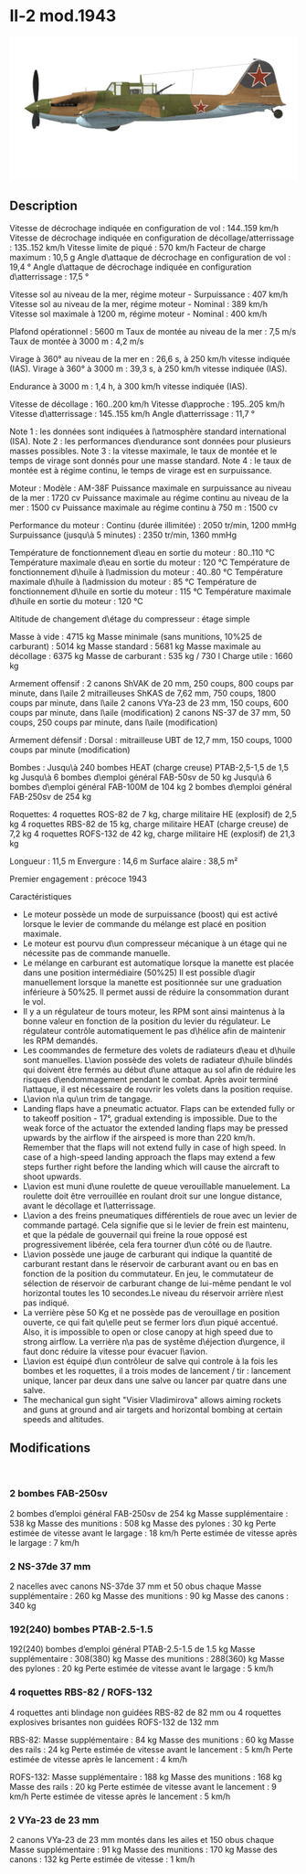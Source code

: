 # Il-2 mod.1943

![il2m43](../images/il2m43.png)

## Description

Vitesse de décrochage indiquée en configuration de vol : 144..159 km/h
Vitesse de décrochage indiquée en configuration de décollage/atterrissage : 135..152 km/h
Vitesse limite de piqué : 570 km/h
Facteur de charge maximum : 10,5 g
Angle d\attaque de décrochage en configuration de vol : 19,4 °
Angle d\attaque de décrochage indiquée en configuration d\atterrissage : 17,5 °

Vitesse sol au niveau de la mer, régime moteur - Surpuissance : 407 km/h
Vitesse sol au niveau de la mer, régime moteur - Nominal : 389 km/h
Vitesse sol maximale à 1200 m, régime moteur - Nominal : 400 km/h

Plafond opérationnel : 5600 m
Taux de montée au niveau de la mer : 7,5 m/s
Taux de montée à 3000 m : 4,2 m/s

Virage à 360° au niveau de la mer en : 26,6 s, à 250 km/h vitesse indiquée (IAS).
Virage à 360° à 3000 m : 39,3 s, à 250 km/h vitesse indiquée (IAS).

Endurance à 3000 m : 1,4 h, à 300 km/h vitesse indiquée (IAS).

Vitesse de décollage : 160..200 km/h
Vitesse d\approche : 195..205 km/h
Vitesse d\atterrissage : 145..155 km/h
Angle d\atterrissage : 11,7 °

Note 1 : les données sont indiquées à l\atmosphère standard international (ISA).
Note 2 : les performances d\endurance sont données pour plusieurs masses possibles.
Note 3 : la vitesse maximale, le taux de montée et le temps de virage sont donnés pour une masse standard.
Note 4 : le taux de montée est à régime continu, le temps de virage est en surpuissance.

Moteur :
Modèle : AM-38F
Puissance maximale en surpuissance au niveau de la mer : 1720 cv
Puissance maximale au régime continu au niveau de la mer : 1500 cv
Puissance maximale au régime continu à 750 m : 1500 cv

Performance du moteur :
Continu (durée illimitée) : 2050 tr/min, 1200 mmHg
Surpuissance (jusqu\à 5 minutes) : 2350 tr/min, 1360 mmHg

Température de fonctionnement d\eau en sortie du moteur : 80..110 °C
Température maximale d\eau en sortie du moteur : 120 °C
Température de fonctionnement d\huile à l\admission du moteur : 40..80 °C
Température maximale d\huile à l\admission du moteur : 85 °C
Température de fonctionnement d\huile en sortie du moteur : 115 °C
Température maximale d\huile en sortie du moteur : 120 °C

Altitude de changement d\étage du compresseur : étage simple

Masse à vide : 4715 kg
Masse minimale (sans munitions, 10%25 de carburant) : 5014 kg
Masse standard : 5681 kg
Masse maximale au décollage : 6375 kg
Masse de carburant : 535 kg / 730 l
Charge utile : 1660 kg

Armement offensif :
2 canons ShVAK de 20 mm, 250 coups, 800 coups par minute, dans l\aile
2 mitrailleuses ShKAS de 7,62 mm, 750 coups, 1800 coups par minute, dans l\aile
2 canons VYa-23 de 23 mm, 150 coups, 600 coups par minute, dans l\aile (modification)
2 canons NS-37 de 37 mm, 50 coups, 250 coups par minute, dans l\aile (modification)

Armement défensif :
Dorsal : mitrailleuse UBT de 12,7 mm, 150 coups, 1000 coups par minute (modification)

Bombes :
Jusqu\à 240 bombes HEAT (charge creuse) PTAB-2,5-1,5 de 1,5 kg
Jusqu\à 6 bombes d\emploi général FAB-50sv de 50 kg
Jusqu\à 6 bombes d\emploi général FAB-100M de 104 kg
2 bombes d\emploi général FAB-250sv de 254 kg 

Roquettes:
4 roquettes ROS-82 de 7 kg, charge militaire HE (explosif) de 2,5 kg
4 roquettes RBS-82 de 15 kg, charge militaire HEAT (charge creuse) de 7,2 kg
4 roquettes ROFS-132 de 42 kg, charge militaire HE (explosif) de 21,3 kg

Longueur : 11,5 m
Envergure : 14,6 m
Surface alaire : 38,5 m²

Premier engagement : précoce 1943

Caractéristiques
- Le moteur possède un mode de surpuissance (boost) qui est activé lorsque le levier de commande du mélange est placé en position maximale.
- Le moteur est pourvu d\un compresseur mécanique à un étage qui ne nécessite pas de commande manuelle.
- Le mélange en carburant est automatique lorsque la manette est placée dans une position intermédiaire (50%25) Il est possible d\agir manuellement lorsque la manette est positionnée sur une graduation inférieure à 50%25. Il permet aussi de réduire la consommation durant le vol.
- Il y a un régulateur de tours moteur, les RPM sont ainsi maintenus à la bonne valeur en fonction de la position du levier du régulateur. Le régulateur contrôle automatiquement le pas d\hélice afin de maintenir les RPM demandés.
- Les coommandes de fermeture des volets de radiateurs d\eau et d\huile sont manuelles. L\avion possède des volets de radiateur d\huile blindés qui doivent être fermés au début d\une attaque au sol afin de réduire les risques d\endommagement pendant le combat. Après avoir terminé l\attaque, il est nécessaire de rouvrir les volets dans la position requise.
- L\avion n\a qu\un trim de tangage.
- Landing flaps have a pneumatic actuator. Flaps can be extended fully or to takeoff position - 17°, gradual extending is impossible. Due to the weak force of the actuator the extended landing flaps may be pressed upwards by the airflow if the airspeed is more than 220 km/h. Remember that the flaps will not extend fully in case of high speed. In case of a high-speed landing approach the flaps may extend a few steps further right before the landing which will cause the aircraft to shoot upwards.
- L\avion est muni d\une roulette de queue verouillable manuelement. La roulette doit être verrouillée en roulant droit sur une longue distance, avant le décollage et l\atterrissage.
- L\avion a des freins pneumatiques différentiels de roue avec un levier de commande partagé. Cela signifie que si le levier de frein est maintenu, et que la pédale de gouvernail qui freine la roue opposé est progressivement libérée, cela fera tourner d\un côté ou de l\autre.
- L\avion possède une jauge de carburant qui indique la quantité de carburant restant dans le réservoir de carburant avant ou en bas en fonction de la position du commutateur. En jeu, le commutateur de sélection de réservoir de carburant change de lui-même pendant le vol horizontal toutes les 10 secondes.Le niveau du réservoir arrière n\est pas indiqué. 
- La verrière pèse 50 Kg et ne possède pas de verouillage en position ouverte, ce qui fait qu\elle peut se fermer lors d\un piqué accentué. Also, it is impossible to open or close canopy at high speed due to strong airflow. La verrière n\a pas de systême d\éjection d\urgence, il faut donc réduire la vitesse pour évacuer l\avion.
- L\avion est équipé d\un contrôleur de salve qui controle à la fois les bombes et les roquettes, il a trois modes de lancement / tir : lancement unique, lancer par deux dans une salve ou lancer par quatre dans une salve.
- The mechanical gun sight "Visier Vladimirova" allows aiming rockets and guns at ground and air targets and horizontal bombing at certain speeds and altitudes.

## Modifications
﻿


### 2 bombes FAB-250sv

2 bombes d’emploi général FAB-250sv de 254 kg
Masse supplémentaire : 538 kg
Masse des munitions : 508 kg
Masse des pylones : 30 kg
Perte estimée de vitesse avant le largage : 18 km/h
Perte estimée de vitesse après le largage : 7 km/h﻿


### 2 NS-37de 37 mm

2 nacelles avec canons NS-37de 37 mm et 50 obus chaque
Masse supplémentaire : 260 kg
Masse des munitions : 90 kg
Masse des canons : 340 kg


### 192(240) bombes PTAB-2.5-1.5

192(240) bombes d’emploi général PTAB-2.5-1.5 de 1.5 kg
Masse supplémentaire : 308(380) kg
Masse des munitions : 288(360) kg
Masse des pylones : 20 kg
Perte estimée de vitesse avant le largage : 5 km/h


### 4 roquettes RBS-82 / ROFS-132 

4 roquettes anti blindage non guidées RBS-82 de 82 mm ou 4 roquettes explosives brisantes non guidées ROFS-132 de 132 mm

RBS-82:
Masse supplémentaire : 84 kg
Masse des munitions : 60 kg
Masse des rails : 24 kg
Perte estimée de vitesse avant le lancement : 5 km/h
Perte estimée de vitesse après le lancement : 4 km/h

ROFS-132:
Masse supplémentaire : 188 kg
Masse des munitions : 168 kg
Masse des rails : 20 kg
Perte estimée de vitesse avant le lancement : 9 km/h
Perte estimée de vitesse après le lancement : 5 km/h﻿


### 2 VYa-23 de 23 mm

2 canons VYa-23 de 23 mm montés dans les ailes et 150 obus chaque
Masse supplémentaire : 91 kg
Masse des munitions : 170 kg
Masse des canons : 132 kg
Perte estimée de vitesse : 1 km/h

